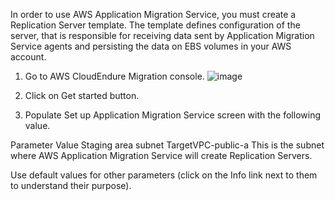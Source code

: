 In order to use AWS Application Migration Service, you must create a Replication Server template. The template defines configuration of the server, that is responsible for receiving data sent by Application Migration Service agents and persisting the data on EBS volumes in your AWS account.

1. Go to AWS CloudEndure Migration console.
![image](https://user-images.githubusercontent.com/86204106/224569044-2d66c2dd-48f5-4ec4-98ca-129bfcc9d6c4.png)

2. Click on Get started button.

3. Populate Set up Application Migration Service screen with the following value.

Parameter	Value
Staging area subnet	TargetVPC-public-a
This is the subnet where AWS Application Migration Service will create Replication Servers.

Use default values for other parameters (click on the Info link next to them to understand their purpose).

